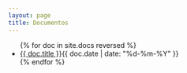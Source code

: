 ```yaml
---
layout: page
title: Documentos
---
```


<section class="posts">
<ul>
{% for doc in site.docs reversed %}
<li><a href="{{ site.baseurl }}{{ doc.url }}">{{ doc.title }}</a><time datetime="{{ doc.date | date_to_xmlschema }}">{{ doc.date | date: "%d-%m-%Y" }}</time></li>
{% endfor %}
</ul>
</section>
